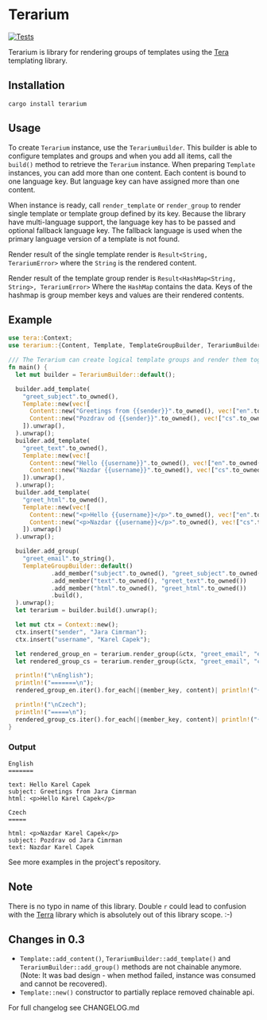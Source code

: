 # Terarium

[![Tests](https://github.com/elmordo/terarium/actions/workflows/tests.yml/badge.svg)](https://github.com/elmordo/terarium/actions/workflows/tests.yml)

Terarium is library for rendering groups of templates using the [Tera](https://github.com/Keats/tera) templating library.

## Installation

```shell
cargo install terarium
```

## Usage

To create `Terarium` instance, use the `TerariumBuilder`. This builder is able to configure templates and groups and 
when you add all items, call the `build()` method to retrieve the `Terarium` instance. When preparing `Template` 
instances, you can add more than one content. Each content is bound to one language key. But language key can have 
assigned more than one content.

When instance is ready, call `render_template` or `render_group` to render single template or template group defined by 
its key. Because the library have multi-language support, the language key has to be passed and optional fallback 
language key. The fallback language is used when the primary language version of a template is not found.

Render result of the single template render is `Result<String, TerariumError>` where the `String` is the rendered 
content.

Render result of the template group render is `Result<HashMap<String, String>, TerariumError>` Where the `HashMap` 
contains the data. Keys of the hashmap is group member keys and values are their rendered contents.

## Example

```rust
use tera::Context;
use terarium::{Content, Template, TemplateGroupBuilder, TerariumBuilder};

/// The Terarium can create logical template groups and render them together,
fn main() {
  let mut builder = TerariumBuilder::default();

  builder.add_template(
    "greet_subject".to_owned(),
    Template::new(vec![
      Content::new("Greetings from {{sender}}".to_owned(), vec!["en".to_owned()]),
      Content::new("Pozdrav od {{sender}}".to_owned(), vec!["cs".to_owned()]),
    ]).unwrap(),
  ).unwrap();
  builder.add_template(
    "greet_text".to_owned(),
    Template::new(vec![
      Content::new("Hello {{username}}".to_owned(), vec!["en".to_owned()]),
      Content::new("Nazdar {{username}}".to_owned(), vec!["cs".to_owned()]),
    ]).unwrap(),
  ).unwrap();
  builder.add_template(
    "greet_html".to_owned(),
    Template::new(vec![
      Content::new("<p>Hello {{username}}</p>".to_owned(), vec!["en".to_owned()]),
      Content::new("<p>Nazdar {{username}}</p>".to_owned(), vec!["cs".to_owned()]),
    ]).unwrap()
  ).unwrap();

  builder.add_group(
    "greet_email".to_string(),
    TemplateGroupBuilder::default()
            .add_member("subject".to_owned(), "greet_subject".to_owned())
            .add_member("text".to_owned(), "greet_text".to_owned())
            .add_member("html".to_owned(), "greet_html".to_owned())
            .build(),
  ).unwrap();
  let terarium = builder.build().unwrap();

  let mut ctx = Context::new();
  ctx.insert("sender", "Jara Cimrman");
  ctx.insert("username", "Karel Capek");

  let rendered_group_en = terarium.render_group(&ctx, "greet_email", "en", None).unwrap();
  let rendered_group_cs = terarium.render_group(&ctx, "greet_email", "cs", None).unwrap();

  println!("\nEnglish");
  println!("=======\n");
  rendered_group_en.iter().for_each(|(member_key, content)| println!("{}: {}", member_key, content));

  println!("\nCzech");
  println!("=====\n");
  rendered_group_cs.iter().for_each(|(member_key, content)| println!("{}: {}", member_key, content));
}
```

### Output

```
English
=======

text: Hello Karel Capek
subject: Greetings from Jara Cimrman
html: <p>Hello Karel Capek</p>

Czech
=====

html: <p>Nazdar Karel Capek</p>
subject: Pozdrav od Jara Cimrman
text: Nazdar Karel Capek

```

See more examples in the project's repository.

## Note

There is no typo in name of this library. Double `r` could lead to confusion with the
[Terra](https://crates.io/crates/terra) library which is absolutely out of this library scope. :-)  

## Changes in 0.3

* `Template::add_content()`, `TerariumBuilder::add_template()` and `TerariumBuilder::add_group()` methods are not
  chainable anymore. (Note: It was bad design - when method failed, instance was consumed and cannot be recovered).
* `Template::new()` constructor to partially replace removed chainable api.

For full changelog see CHANGELOG.md
